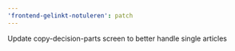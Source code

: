 ```yaml
---
'frontend-gelinkt-notuleren': patch
---
```


Update copy-decision-parts screen to better handle single articles

